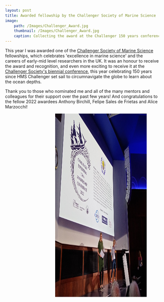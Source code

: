```yaml
---
layout: post
title: Awarded fellowship by the Challenger Society of Marine Science
image: 
    path: /Images/Challenger_Award.jpg
    thumbnail: /Images/Challenger_Award.jpg
    caption: Collecting the award at the Challenger 150 years conference, London, September 2022
---
```


This year I was awarded one of the [Challenger Society of Marine Science](https://www.challenger-society.org.uk/Home) fellowships, which celebrates 'excellence in marine science' and the careers of early-mid level researchers in the UK. It was an honour to receive the award and recognition, and even more exciting to receive it at the [Challenger Society's biennial conference](https://www.nhm.ac.uk/our-science/science-events/the-challenger-society-conference-2022-in-london.html), this year celebrating 150 years since HMS Challenger set sail to circumnavigate the globe to learn about the ocean depths. 

Thank you to those who nominated me and all of the many mentors and colleagues for their support over the past few years! And congratulations to the fellow 2022 awardees Anthony Birchill, Felipe Sales de Frietas and Alice Marzocchi!


<figure>
<img src="/Images/Challenger_Award.jpg" style="float: right;" width = "300" height = "600" alt="" >
</figure>
